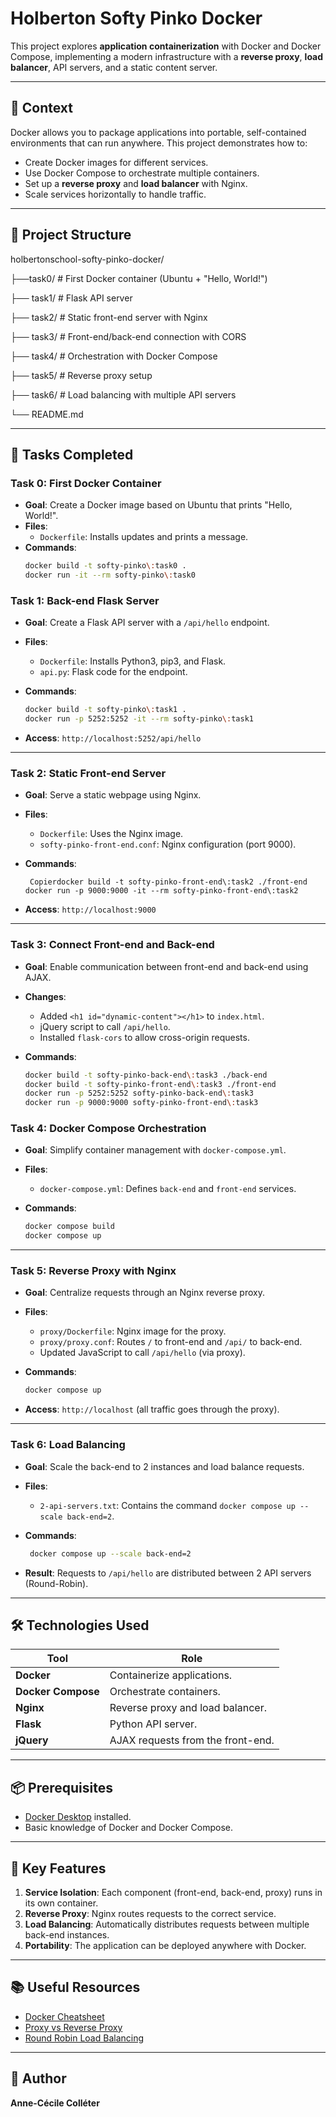 # Holberton Softy Pinko Docker

This project explores **application containerization** with Docker and Docker Compose, implementing a modern infrastructure with a **reverse proxy**, **load balancer**, API servers, and a static content server.

---

## 📌 Context

Docker allows you to package applications into portable, self-contained environments that can run anywhere. This project demonstrates how to:
- Create Docker images for different services.
- Use Docker Compose to orchestrate multiple containers.
- Set up a **reverse proxy** and **load balancer** with Nginx.
- Scale services horizontally to handle traffic.

---

## 📂 Project Structure

holbertonschool-softy-pinko-docker/ 

├──task0/          # First Docker container (Ubuntu + "Hello, World!") 

├── task1/          # Flask API server 

├── task2/          # Static front-end server with Nginx 

├── task3/          # Front-end/back-end connection with CORS 

├── task4/          # Orchestration with Docker Compose 

├── task5/          # Reverse proxy setup 

├── task6/          # Load balancing with multiple API servers 

└── README.md

---

## 🚀 Tasks Completed

### **Task 0: First Docker Container**
- **Goal**: Create a Docker image based on Ubuntu that prints "Hello, World!".
- **Files**:
  - `Dockerfile`: Installs updates and prints a message.
- **Commands**:
  ```bash
  docker build -t softy-pinko\:task0 .
  docker run -it --rm softy-pinko\:task0

### **Task 1: Back-end Flask Server**

- **Goal**: Create a Flask API server with a `/api/hello` endpoint.

- **Files**:

  - `Dockerfile`: Installs Python3, pip3, and Flask.
  - `api.py`: Flask code for the endpoint.

- **Commands**:

  ```bash
  docker build -t softy-pinko\:task1 .
  docker run -p 5252:5252 -it --rm softy-pinko\:task1
  
  ```

- **Access**: `http://localhost:5252/api/hello`



------

### **Task 2: Static Front-end Server**

- **Goal**: Serve a static webpage using Nginx.

- **Files**:

  - `Dockerfile`: Uses the Nginx image.
  - `softy-pinko-front-end.conf`: Nginx configuration (port 9000).

- **Commands**:

  ```
   Copierdocker build -t softy-pinko-front-end\:task2 ./front-end
  docker run -p 9000:9000 -it --rm softy-pinko-front-end\:task2
  ```

- **Access**: `http://localhost:9000`

------

### **Task 3: Connect Front-end and Back-end**

- **Goal**: Enable communication between front-end and back-end using AJAX.

- **Changes**:

  - Added `<h1 id="dynamic-content"></h1>` to `index.html`.
  - jQuery script to call `/api/hello`.
  - Installed `flask-cors` to allow cross-origin requests.

- **Commands**:

  ```bash
  docker build -t softy-pinko-back-end\:task3 ./back-end
  docker build -t softy-pinko-front-end\:task3 ./front-end
  docker run -p 5252:5252 softy-pinko-back-end\:task3
  docker run -p 9000:9000 softy-pinko-front-end\:task3
  
  ```



### **Task 4: Docker Compose Orchestration**

- **Goal**: Simplify container management with `docker-compose.yml`.

- **Files**:

  - `docker-compose.yml`: Defines `back-end` and `front-end` services.

- **Commands**:

  ```bash
  docker compose build
  docker compose up
  ```

------

### **Task 5: Reverse Proxy with Nginx**

- **Goal**: Centralize requests through an Nginx reverse proxy.

- **Files**:

  - `proxy/Dockerfile`: Nginx image for the proxy.
  - `proxy/proxy.conf`: Routes `/` to front-end and `/api/` to back-end.
  - Updated JavaScript to call `/api/hello` (via proxy).

- **Commands**:

  ```bash
  docker compose up
  ```

- **Access**: `http://localhost` (all traffic goes through the proxy).

------

### **Task 6: Load Balancing**

- **Goal**: Scale the back-end to 2 instances and load balance requests.

- **Files**:

  - `2-api-servers.txt`: Contains the command `docker compose up --scale back-end=2`.

- **Commands**:

  ```bash
   docker compose up --scale back-end=2
  ```

- **Result**: Requests to `/api/hello` are distributed between 2 API servers (Round-Robin).

------

## 🛠 Technologies Used

| Tool               | Role                              |
| ------------------ | --------------------------------- |
| **Docker**         | Containerize applications.        |
| **Docker Compose** | Orchestrate containers.           |
| **Nginx**          | Reverse proxy and load balancer.  |
| **Flask**          | Python API server.                |
| **jQuery**         | AJAX requests from the front-end. |



------

## 📦 Prerequisites

- [Docker Desktop](https://www.docker.com/) installed.
- Basic knowledge of Docker and Docker Compose.

------

## 🎯 Key Features

1. **Service Isolation**: Each component (front-end, back-end, proxy) runs in its own container.
2. **Reverse Proxy**: Nginx routes requests to the correct service.
3. **Load Balancing**: Automatically distributes requests between multiple back-end instances.
4. **Portability**: The application can be deployed anywhere with Docker.

------

## 📚 Useful Resources

- [Docker Cheatsheet](https://dockerlabs.collabnix.com/docker/cheatsheet/)
- [Proxy vs Reverse Proxy](https://www.nginx.com/resources/glossary/reverse-proxy-vs-load-balancer/)
- [Round Robin Load Balancing](https://www.nginx.com/resources/glossary/round-robin-load-balancing/)

------

## 📝 Author

**Anne-Cécile Colléter**